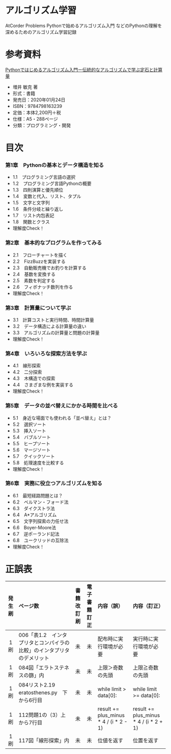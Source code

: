 # アルゴリズム学習
AtCorder Problems
Pythonで始めるアルゴリズム入門
などのPythonの理解を深めるためのアルゴリズム学習記録

# 参考資料
[Pythonではじめるアルゴリズム入門ー伝統的なアルゴリズムで学ぶ定石と計算量](https://www.amazon.co.jp/Python%E3%81%A7%E3%81%AF%E3%81%98%E3%82%81%E3%82%8B%E3%82%A2%E3%83%AB%E3%82%B4%E3%83%AA%E3%82%BA%E3%83%A0%E5%85%A5%E9%96%80-%E4%BC%9D%E7%B5%B1%E7%9A%84%E3%81%AA%E3%82%A2%E3%83%AB%E3%82%B4%E3%83%AA%E3%82%BA%E3%83%A0%E3%81%A7%E5%AD%A6%E3%81%B6%E5%AE%9A%E7%9F%B3%E3%81%A8%E8%A8%88%E7%AE%97%E9%87%8F-%E5%A2%97%E4%BA%95-%E6%95%8F%E5%85%8B-ebook/dp/B0822N5RMS/ref=sr_1_2?__mk_ja_JP=%E3%82%AB%E3%82%BF%E3%82%AB%E3%83%8A&dchild=1&keywords=python+%E3%82%A2%E3%83%AB%E3%82%B4%E3%83%AA%E3%82%BA%E3%83%A0&qid=1603549421&sr=8-2)
 
- 増井 敏克 著
- 形式：書籍
- 発売日：2020年01月24日
- ISBN：9784798163239
- 定価：本体2,200円＋税
- 仕様：A5・288ページ
- 分類：プログラミング・開発


# 目次
### 第1章　Pythonの基本とデータ構造を知る
- 1.1　プログラミング言語の選択
- 1.2　プログラミング言語Pythonの概要
- 1.3　四則演算と優先順位
- 1.4　変数と代入、リスト、タプル
- 1.5　文字と文字列
- 1.6　条件分岐と繰り返し
- 1.7　リスト内包表記
- 1.8　関数とクラス
- 理解度Check！

### 第2章　基本的なプログラムを作ってみる
- 2.1　フローチャートを描く
- 2.2　FizzBuzzを実装する
- 2.3　自動販売機でお釣りを計算する　
- 2.4　基数を変換する
- 2.5　素数を判定する
- 2.6　フィボナッチ数列を作る
- 理解度Check！

### 第3章　計算量について学ぶ
- 3.1　計算コストと実行時間、時間計算量
- 3.2　データ構造による計算量の違い
- 3.3　アルゴリズムの計算量と問題の計算量
- 理解度Check！

### 第4章　いろいろな探索方法を学ぶ
- 4.1　線形探索
- 4.2　二分探索
- 4.3　木構造での探索
- 4.4　さまざまな例を実装する
- 理解度Check！

### 第5章　データの並べ替えにかかる時間を比べる
- 5.1　身近な場面でも使われる「並べ替え」とは？
- 5.2　選択ソート　
- 5.3　挿入ソート
- 5.4　バブルソート
- 5.5　ヒープソート
- 5.6　マージソート
- 5.7　クイックソート
- 5.8　処理速度を比較する
- 理解度Check！

### 第6章　実務に役立つアルゴリズムを知る
- 6.1　最短経路問題とは？
- 6.2　ベルマン・フォード法
- 6.3　ダイクストラ法
- 6.4　A*アルゴリズム
- 6.5　文字列探索の力任せ法
- 6.6　Boyer-Moore法
- 6.7　逆ポーランド記法
- 6.8　ユークリッドの互除法
- 理解度Check！

 
# 正誤表

| 発生刷 | ページ数 | 書籍改訂刷 | 電子書籍訂正 | 内容（誤） | 内容（訂正） |
|:---------:|:---------|:---------:|:---------:|:---------|:---------| 
| 1刷 | 006「表1.2　インタプリタとコンパイラの比較」のインタプリタのデメリット | 未 | 未 | 配布時に実行環境が必要 | 実行時に実行環境が必要 |
| 1刷 | 084図「エラトステネスの篩」内 | 未 | 未 | 上限＞奇数の先頭 | 上限≧奇数の先頭 |
| 1刷 | 084リスト2.19　eratosthenes.py　下から6行目 | 未 | 未 | while limit > data[0]: | while limit >= data[0]:|
| 1刷 | 112問題1の（3）上から7行目 | 未 | 未 | result += plus_minus * 4 / (i * 2 - 1) | result += plus_minus * 4 / (i * 2 + 1) |
| 1刷 | 117図「線形探索」内 | 未 | 未 | 位値を返す | 位置を返す |

